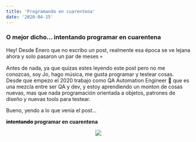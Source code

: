 ```yaml
---
title: 'Programando en cuarentena'
date: '2020-04-15'
---
```


<div style="text-align: left">

### O mejor dicho... intentando programar en cuarentena

Hey! Desde Enero que no escribo un post, realmente esa época se ve lejana ahora y solo pasaron un par de meses 💀

Antes de nada, ya que quizas estes leyendo este post pero no me conozcas,
soy Jo, hago música, me gusta programar y testear cosas. 
Desde que empezo el 2020 trabajo como QA Automation Engineer 💃 que es una mezcla entre ser QA y dev, y estoy aprendiendo un monton de cosas nuevas, mas que nada programación orientada a objetos, patrones de diseño y nuevas tools para testear. 

Bueno, yendo a lo que venia el post...

**~~intentando~~ programar en cuarentena**

<p align="center">
<img src="https://media.giphy.com/media/jOpLbiGmHR9S0/giphy.gif">
</p>